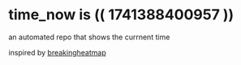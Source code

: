 # time_now is (( 1741388400957 ))

an automated repo that shows the currnent time

inspired by [breakingheatmap](https://github.com/breakingheatmap/breakingheatmap)